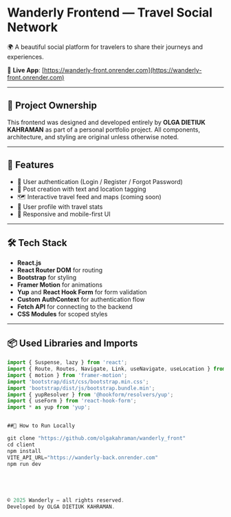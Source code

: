 # Wanderly Frontend — Travel Social Network

🌍 A beautiful social platform for travelers to share their journeys and experiences.

🔗 **Live App**: [https://wanderly-front.onrender.com](https://wanderly-front.onrender.com)

---

## 📌 Project Ownership

This frontend was designed and developed entirely by **OLGA DIETIUK KAHRAMAN** as part of a personal portfolio project. All components, architecture, and styling are original unless otherwise noted.

---

## 🌟 Features

- 🔐 User authentication (Login / Register / Forgot Password)
- 📝 Post creation with text and location tagging
- 🗺️ Interactive travel feed and maps (coming soon)
- 👤 User profile with travel stats
- 📱 Responsive and mobile-first UI

---

## 🛠️ Tech Stack

- **React.js**
- **React Router DOM** for routing
- **Bootstrap** for styling
- **Framer Motion** for animations
- **Yup** and **React Hook Form** for form validation
- **Custom AuthContext** for authentication flow
- **Fetch API** for connecting to the backend
- **CSS Modules** for scoped styles

---

## 📦 Used Libraries and Imports

```js
import { Suspense, lazy } from 'react';
import { Route, Routes, Navigate, Link, useNavigate, useLocation } from 'react-router-dom';
import { motion } from 'framer-motion';
import 'bootstrap/dist/css/bootstrap.min.css';
import 'bootstrap/dist/js/bootstrap.bundle.min';
import { yupResolver } from '@hookform/resolvers/yup';
import { useForm } from 'react-hook-form';
import * as yup from 'yup';


##🚀 How to Run Locally

git clone "https://github.com/olgakahraman/wanderly_front"
cd client
npm install
VITE_API_URL="https://wanderly-back.onrender.com"
npm run dev





© 2025 Wanderly — all rights reserved. 
Developed by OLGA DIETIUK KAHRAMAN.
